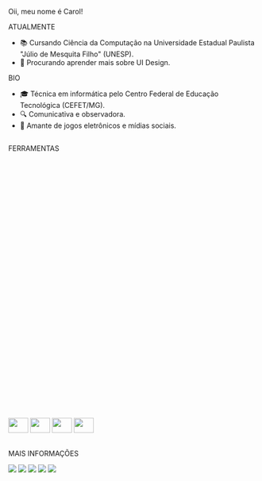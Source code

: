 <!-- repositório com as configurações dos stats https://github.com/anuraghazra/github-readme-stats-->

Oii, meu nome é Carol!

ATUALMENTE
- 📚 Cursando Ciência da Computação na Universidade Estadual Paulista "Júlio de Mesquita Filho" (UNESP).
- 🎨 Procurando aprender mais sobre UI Design. <!--([portfólio](https://www.behance.net/carolsmarostica))-->
 
BIO
- 🎓 Técnica em informática pelo Centro Federal de Educação Tecnológica (CEFET/MG).
- 🔍 Comunicativa e observadora.
- 👾 Amante de jogos eletrônicos e mídias sociais. <!--([instagram](https://www.instagram.com/carolsmarostica))-->

##
<!--STATS
<div align="center">
  <img height="150" src = "https://github-readme-stats.vercel.app/api?username=carolsmarostica&show_icons=true&theme=panda">
  <img height="150" src = "https://github-readme-stats.vercel.app/api/top-langs/?username=carolsmarostica&theme=panda" >
</div>-->

FERRAMENTAS <div style="display: inline_block"><br><svg viewBox="0 0 128 128">
  <img height="30" width="40" src="https://cdn.jsdelivr.net/gh/devicons/devicon/icons/c/c-line.svg" />
  <img height="30" width="40" src="https://cdn.jsdelivr.net/gh/devicons/devicon/icons/cplusplus/cplusplus-line.svg" />
  <img height="30" width="40" src="https://cdn.jsdelivr.net/gh/devicons/devicon/icons/figma/figma-original.svg" />
  <img height="30" width="40" src="https://cdn.jsdelivr.net/gh/devicons/devicon/icons/illustrator/illustrator-line.svg" /> 
</div>
 
 ##
 
 MAIS INFORMAÇÕES
  <div>
  <a href="https://www.behance.net/carolsmarostica" target="_blank"><img src="https://img.shields.io:/badge/BEHANCE-blue?style=for-the-badge&logo=behance&logoColor=white" target="_blank"></a>
    <a href="https://www.linkedin.com/in/carolinasilvamarostica" target="_blank"><img src="https://img.shields.io/badge/-LinkedIn-%230077B5?style=for-the-badge&logo=linkedin&logoColor=white" target="_blank"></a> 
  <a href = "mailto:carolsmarostica@gmail.com"><img src="https://img.shields.io/badge/Gmail-critical?style=for-the-badge&logo=gmail&logoColor=white" target="_blank"></a>
  <a href="https://instagram.com/carolsmarostica" target="_blank"><img src="https://img.shields.io/badge/Instagram-ff69b4?style=for-the-badge&logo=instagram&logoColor=white" target="_blank"></a>
 	<a href="https://www.twitch.tv/carolmlol" target="_blank"><img src="https://img.shields.io/badge/Twitch-blueviolet?style=for-the-badge&logo=twitch&logoColor=white" target="_blank"></a>
    
</div>
 <!--Animação
[Snake animation](https://github.com/rafaballerini/rafaballerini/blob/output/github-contribution-grid-snake.svg)-->
 
